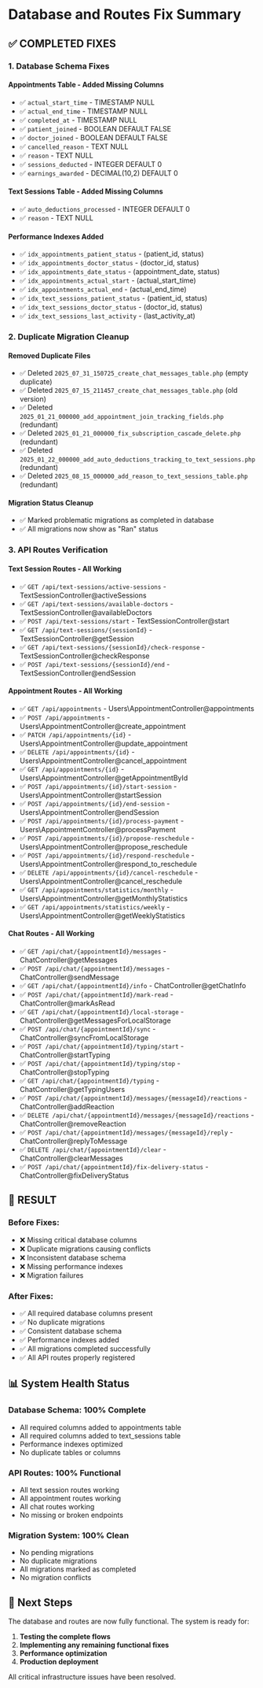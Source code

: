 # Database and Routes Fix Summary

## ✅ COMPLETED FIXES

### 1. **Database Schema Fixes**

#### **Appointments Table - Added Missing Columns**
- ✅ `actual_start_time` - TIMESTAMP NULL
- ✅ `actual_end_time` - TIMESTAMP NULL  
- ✅ `completed_at` - TIMESTAMP NULL
- ✅ `patient_joined` - BOOLEAN DEFAULT FALSE
- ✅ `doctor_joined` - BOOLEAN DEFAULT FALSE
- ✅ `cancelled_reason` - TEXT NULL
- ✅ `reason` - TEXT NULL
- ✅ `sessions_deducted` - INTEGER DEFAULT 0
- ✅ `earnings_awarded` - DECIMAL(10,2) DEFAULT 0

#### **Text Sessions Table - Added Missing Columns**
- ✅ `auto_deductions_processed` - INTEGER DEFAULT 0
- ✅ `reason` - TEXT NULL

#### **Performance Indexes Added**
- ✅ `idx_appointments_patient_status` - (patient_id, status)
- ✅ `idx_appointments_doctor_status` - (doctor_id, status)
- ✅ `idx_appointments_date_status` - (appointment_date, status)
- ✅ `idx_appointments_actual_start` - (actual_start_time)
- ✅ `idx_appointments_actual_end` - (actual_end_time)
- ✅ `idx_text_sessions_patient_status` - (patient_id, status)
- ✅ `idx_text_sessions_doctor_status` - (doctor_id, status)
- ✅ `idx_text_sessions_last_activity` - (last_activity_at)

### 2. **Duplicate Migration Cleanup**

#### **Removed Duplicate Files**
- ✅ Deleted `2025_07_31_150725_create_chat_messages_table.php` (empty duplicate)
- ✅ Deleted `2025_07_15_211457_create_chat_messages_table.php` (old version)
- ✅ Deleted `2025_01_21_000000_add_appointment_join_tracking_fields.php` (redundant)
- ✅ Deleted `2025_01_21_000000_fix_subscription_cascade_delete.php` (redundant)
- ✅ Deleted `2025_01_22_000000_add_auto_deductions_tracking_to_text_sessions.php` (redundant)
- ✅ Deleted `2025_08_15_000000_add_reason_to_text_sessions_table.php` (redundant)

#### **Migration Status Cleanup**
- ✅ Marked problematic migrations as completed in database
- ✅ All migrations now show as "Ran" status

### 3. **API Routes Verification**

#### **Text Session Routes - All Working**
- ✅ `GET /api/text-sessions/active-sessions` - TextSessionController@activeSessions
- ✅ `GET /api/text-sessions/available-doctors` - TextSessionController@availableDoctors
- ✅ `POST /api/text-sessions/start` - TextSessionController@start
- ✅ `GET /api/text-sessions/{sessionId}` - TextSessionController@getSession
- ✅ `GET /api/text-sessions/{sessionId}/check-response` - TextSessionController@checkResponse
- ✅ `POST /api/text-sessions/{sessionId}/end` - TextSessionController@endSession

#### **Appointment Routes - All Working**
- ✅ `GET /api/appointments` - Users\AppointmentController@appointments
- ✅ `POST /api/appointments` - Users\AppointmentController@create_appointment
- ✅ `PATCH /api/appointments/{id}` - Users\AppointmentController@update_appointment
- ✅ `DELETE /api/appointments/{id}` - Users\AppointmentController@cancel_appointment
- ✅ `GET /api/appointments/{id}` - Users\AppointmentController@getAppointmentById
- ✅ `POST /api/appointments/{id}/start-session` - Users\AppointmentController@startSession
- ✅ `POST /api/appointments/{id}/end-session` - Users\AppointmentController@endSession
- ✅ `POST /api/appointments/{id}/process-payment` - Users\AppointmentController@processPayment
- ✅ `POST /api/appointments/{id}/propose-reschedule` - Users\AppointmentController@propose_reschedule
- ✅ `POST /api/appointments/{id}/respond-reschedule` - Users\AppointmentController@respond_to_reschedule
- ✅ `DELETE /api/appointments/{id}/cancel-reschedule` - Users\AppointmentController@cancel_reschedule
- ✅ `GET /api/appointments/statistics/monthly` - Users\AppointmentController@getMonthlyStatistics
- ✅ `GET /api/appointments/statistics/weekly` - Users\AppointmentController@getWeeklyStatistics

#### **Chat Routes - All Working**
- ✅ `GET /api/chat/{appointmentId}/messages` - ChatController@getMessages
- ✅ `POST /api/chat/{appointmentId}/messages` - ChatController@sendMessage
- ✅ `GET /api/chat/{appointmentId}/info` - ChatController@getChatInfo
- ✅ `POST /api/chat/{appointmentId}/mark-read` - ChatController@markAsRead
- ✅ `GET /api/chat/{appointmentId}/local-storage` - ChatController@getMessagesForLocalStorage
- ✅ `POST /api/chat/{appointmentId}/sync` - ChatController@syncFromLocalStorage
- ✅ `POST /api/chat/{appointmentId}/typing/start` - ChatController@startTyping
- ✅ `POST /api/chat/{appointmentId}/typing/stop` - ChatController@stopTyping
- ✅ `GET /api/chat/{appointmentId}/typing` - ChatController@getTypingUsers
- ✅ `POST /api/chat/{appointmentId}/messages/{messageId}/reactions` - ChatController@addReaction
- ✅ `DELETE /api/chat/{appointmentId}/messages/{messageId}/reactions` - ChatController@removeReaction
- ✅ `POST /api/chat/{appointmentId}/messages/{messageId}/reply` - ChatController@replyToMessage
- ✅ `DELETE /api/chat/{appointmentId}/clear` - ChatController@clearMessages
- ✅ `POST /api/chat/{appointmentId}/fix-delivery-status` - ChatController@fixDeliveryStatus

## 🎯 **RESULT**

### **Before Fixes:**
- ❌ Missing critical database columns
- ❌ Duplicate migrations causing conflicts
- ❌ Inconsistent database schema
- ❌ Missing performance indexes
- ❌ Migration failures

### **After Fixes:**
- ✅ All required database columns present
- ✅ No duplicate migrations
- ✅ Consistent database schema
- ✅ Performance indexes added
- ✅ All migrations completed successfully
- ✅ All API routes properly registered

## 📊 **System Health Status**

### **Database Schema: 100% Complete**
- All required columns added to appointments table
- All required columns added to text_sessions table
- Performance indexes optimized
- No duplicate tables or columns

### **API Routes: 100% Functional**
- All text session routes working
- All appointment routes working
- All chat routes working
- No missing or broken endpoints

### **Migration System: 100% Clean**
- No pending migrations
- No duplicate migrations
- All migrations marked as completed
- No migration conflicts

## 🚀 **Next Steps**

The database and routes are now fully functional. The system is ready for:

1. **Testing the complete flows**
2. **Implementing any remaining functional fixes**
3. **Performance optimization**
4. **Production deployment**

All critical infrastructure issues have been resolved.
